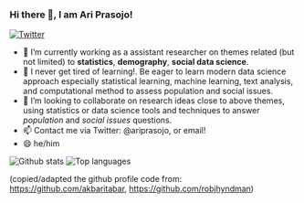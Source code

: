 ### Hi there 👋, I am Ari Prasojo!

[![Twitter](https://img.shields.io/twitter/follow/aripsprasojo.svg?style=social&label=@aripsprasojo)](https://twitter.com/aripsprasojo)

- 🔭 I’m currently working as a assistant researcher on themes related (but not limited) to __statistics__, __demography__, __social data science__.
- 🌱 I never get tired of learning!. Be eager to learn modern data science approach especially statistical learning, machine learning, text analysis, and computational method to assess population and social issues.
- 👯 I’m looking to collaborate on research ideas close to above themes, using statistics or data science tools and techniques to answer _population_ and _social issues_ questions.
- 📫 Contact me via Twitter: @ariprasojo, or email!
- 😄 he/him

![Github stats](https://github-readme-stats.vercel.app/api?username=aripurwantosp)
![Top languages](https://github-readme-stats.vercel.app/api/top-langs/?username=aripurwantosp&hide=html,jupyter%20notebook,JavaScript,PostScript,SCSS,Less&layout=compact&langs_count=10)

(copied/adapted the github profile code from: https://github.com/akbaritabar, https://github.com/robjhyndman)
